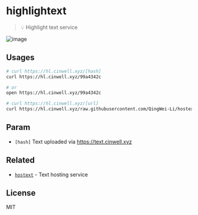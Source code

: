 # highlightext

> 💡 Highlight text service

![image](https://user-images.githubusercontent.com/7565692/38279031-79c703c0-37d9-11e8-8fc5-581056ca8279.png)

## Usages

```sh
# curl https://hl.cinwell.xyz/[hash]
curl https://hl.cinwell.xyz/99a4342c

# or
open https://hl.cinwell.xyz/99a4342c

# curl https://hl.cinwell.xyz/[url]
curl https://hl.cinwell.xyz/raw.githubusercontent.com/QingWei-Li/hostext/master/app.js
```

## Param

* `[hash]`
  Text uploaded via https://text.cinwell.xyz

## Related

* [`hostext`](https://github.com/qingwei-li/hostext) - Text hosting service

## License

MIT
